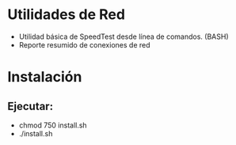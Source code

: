 # Utilidades de Red
 - Utilidad básica de SpeedTest desde línea de comandos.  (BASH)
 - Reporte resumido de conexiones de red

# Instalación

## Ejecutar:
- chmod 750 install.sh
- ./install.sh

